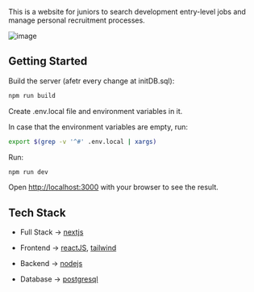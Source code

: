 This is a website for juniors to search development entry-level jobs and manage personal recruitment processes.

![image](https://github.com/user-attachments/assets/ea48b3c2-8958-47ad-9524-554fdfff4379)


## Getting Started
Build the server (afetr every change at initDB.sql):

```bash
npm run build
```
Create .env.local file and environment variables in it.

In case that the environment variables are empty, run:

```bash
export $(grep -v '^#' .env.local | xargs)
```

Run:

```bash
npm run dev
```

Open [http://localhost:3000](http://localhost:3000) with your browser to see the result.

## Tech Stack
* Full Stack -> [nextjs](https://nextjs.org/)

* Frontend -> [reactJS](https://react.dev/), [tailwind](https://tailwindcss.com/)

* Backend -> [nodejs](https://nodejs.org/en)

* Database -> [postgresql](https://www.postgresql.org/)

